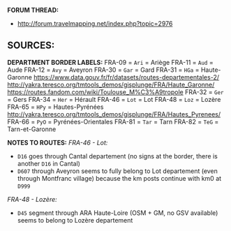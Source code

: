 ﻿**FORUM THREAD:**
- http://forum.travelmapping.net/index.php?topic=2976


**SOURCES:**
- 

**DEPARTMENT BORDER LABELS:**
FRA-09 = `Ari` = Ariège
FRA-11 = `Aud` = Aude
FRA-12 = `Avy` = Aveyron
FRA-30 = `Gar` = Gard
FRA-31 = `HGa` = Haute-Garonne
   https://www.data.gouv.fr/fr/datasets/routes-departementales-2/
   http://yakra.teresco.org/tmtools_demos/gisplunge/FRA/Haute_Garonne/
   https://routes.fandom.com/wiki/Toulouse_M%C3%A9tropole
FRA-32 = `Ger` = Gers
FRA-34 = `Her` = Hérault
FRA-46 = `Lot` = Lot
FRA-48 = `Loz` = Lozère
FRA-65 = `HPy` = Hautes-Pyrénées
   http://yakra.teresco.org/tmtools_demos/gisplunge/FRA/Hautes_Pyrenees/
FRA-66 = `PyO` = Pyrénées-Orientales
FRA-81 = `Tar` = Tarn
FRA-82 = `TeG` = Tarn-et-Garonne


**NOTES TO ROUTES:**
*FRA-46 - Lot:*
- `D16` goes through Cantal departement (no signs at the border, there is another `D16` in Cantal)
- `D607` through Aveyron seems to fully belong to Lot departement (even through Montfranc village) because the km posts continue with km0 at `D999`

*FRA-48 - Lozère:*
- `D45` segment through ARA Haute-Loire (OSM + GM, no GSV available) seems to belong to Lozère departement

